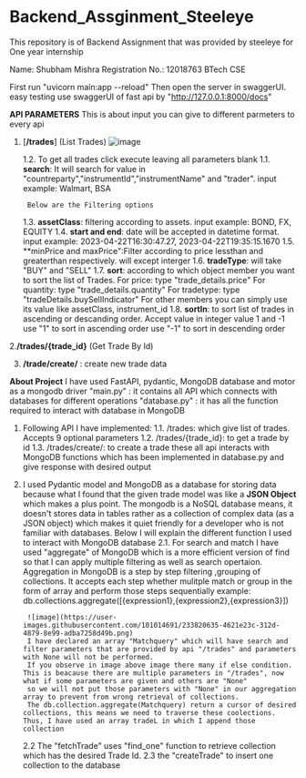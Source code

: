 # Backend_Assginment_Steeleye
This repository is of Backend Assignment that was provided by steeleye for One year internship

Name: Shubham Mishra
Registration No.: 12018763
BTech CSE

First run "uvicorn main:app --reload"
Then open the server in swaggerUI. easy testing use swaggerUI of fast api by "http://127.0.0.1:8000/docs"

**API PARAMETERS**
This is about input you can give to different parmeters to every api

1. [**/trades**] (List Trades)
   ![image](https://user-images.githubusercontent.com/101014691/233819420-942b1463-d40a-4847-bcfb-18225ebe5ad8.png)
  
   1.2. To get all trades click execute leaving all parameters blank
   1.1. **search**: It will search for value in "countreparty","instrumentId","instrumentName" and "trader".
        input example: Walmart, BSA
        
        Below are the Filtering options
   1.3. **assetClass**: filtering according to assets.
        input example: BOND, FX, EQUITY
   1.4. **start and end**: date will be accepted in datetime format.
        input example: 2023-04-22T16:30:47.27, 2023-04-22T19:35:15.1670
   1.5. **minPrice and maxPrice":Filter according to price lessthan and greaterthan respectively. will except interger
   1.6. **tradeType**: will take "BUY" and "SELL"
   1.7. **sort**: according to which object member you want to sort the list of Trades.
        For price: type "trade_details.price"
        For quantity: type "trade_details.quantity"
        For tradetype: type "tradeDetails.buySellIndicator"
        For other members you can simply use its value like assetClass, instrument_id
   1.8. **sortIn**: to sort list of trades in ascending or descanding order. Accept value in integer value 1 and -1
        use "1" to sort in ascending order
        use "-1" to sort in descending order

2.**/trades/{trade_id}** (Get Trade By Id)

3. **/trade/create/** : create new trade data


**About Project**
I have used FastAPI, pydantic, MongoDB database and motor as a mongodb driver
"main.py" : it contains all API which connects with databases for different operations
"database.py" : it has all the function required to interact with database in MongoDB

1. Following API I have implemented:
   1.1. /trades: which give list of trades. Accepts 9 optional parameters
   1.2. /trades/{trade_id}: to get a trade by id
   1.3. /trades/create/: to create a trade
   these all api interacts with MongoDB functions which has been implemented in database.py and give response with desired output
2. I used Pydantic model and MongoDB as a database for storing data because what I found that the given trade model was like a **JSON Object** which makes a plus point.
   The mongodb is a NoSQL database means, it doesn't stores data in tables rather as a collection of complex data (as a JSON object) which makes it quiet friendly for a developer who is not familiar with databases.
   Below I will explain the different function I used to interact with MongoDB database
   2.1. For search and match I have used "aggregate" of MongoDB which is a more efficient version of find so that I can apply multiple filtering as well as search opertaion.
        Aggregation in MongoDB is a step by step filtering ,grouping of collections. It accepts each step whether mulitple match or group in the form of array and perform those steps sequentially
        example: db.collections.aggregate([{expression1},{expression2},{expression3}])
        
        ![image](https://user-images.githubusercontent.com/101014691/233820635-4621e23c-312d-4879-8e99-adba7258d49b.png)
        I have declared an array "Matchquery" which will have search and filter parameters that are provided by api "/trades" and parameters with None will not be performed.
        If you observe in image above image there many if else condition. This is beacause there are multiple parameters in "/trades", now what if some parameters are given and others are "None"
        so we will not put those parameters with "None" in our aggregation array to prevent from wrong retrieval of collections. 
        The db.collection.aggregate(Matchquery) return a cursor of desired collections, this means we need to traverse these coolections. Thus, I have used an array tradeL in which I append those collection 
   2.2 The "fetchTrade" uses "find_one" function to retrieve collection which has the desired Trade Id.
   2.3 the "createTrade" to insert one collection to the database

       
